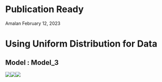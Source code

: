 Publication Ready
================
Amalan
February 12, 2023

# Using Uniform Distribution for Data

## Model : Model_3

![](C:\Work\PhD\Simulation\RS_vs_OS_vs_MROS\Poisson%20Regression\Two_Variable\Uniform%20Distribution\Publication_Ready\Model_3\r1_Publication_Ready_files/figure-gfm/Identical%20r0%20Plots-1.png)<!-- -->![](C:\Work\PhD\Simulation\RS_vs_OS_vs_MROS\Poisson%20Regression\Two_Variable\Uniform%20Distribution\Publication_Ready\Model_3\r1_Publication_Ready_files/figure-gfm/Identical%20r0%20Plots-2.png)<!-- -->![](C:\Work\PhD\Simulation\RS_vs_OS_vs_MROS\Poisson%20Regression\Two_Variable\Uniform%20Distribution\Publication_Ready\Model_3\r1_Publication_Ready_files/figure-gfm/Identical%20r0%20Plots-3.png)<!-- -->
